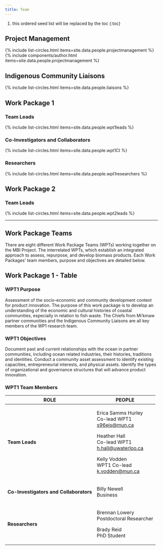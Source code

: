 ```yaml
---
title: Team
---
```


1. this ordered seed list will be replaced by the toc
{:toc}



## Project Management
<html>
    {% include list-circles.html items=site.data.people.projectmanagement %}
</html>

<html>
    {% include components/author.html items=site.data.people.projectmanagement %}
</html>

## Indigenous Community Liaisons

<html>
  <body>
    {% include list-circles.html items=site.data.people.liaisons %}
  </body>
</html>

## Work Package 1

### Team Leads

<html>
  <body>
    {% include list-circles.html items=site.data.people.wpt1leads %}
  </body>
</html>

### Co-Investigators and Collaborators

<html>
  <body>
    {% include list-circles.html items=site.data.people.wpt1CI %}
  </body>
</html>

### Researchers

<html>
  <body>
    {% include list-circles.html items=site.data.people.wpt1researchers %}
  </body>
</html>

## Work Package 2

### Team Leads
<html>
  <body>
    {% include list-circles.html items=site.data.people.wpt2leads %}
  </body>
</html>

---

## Work Package Teams
There are eight different Work Package Teams (WPTs) working together on the MBI Project. The interrelated WPTs, which establish an integrated approach to assess, repurpose, and develop biomass products. Each Work Packages' team members, purpose and objectives are detailed below.

## Work Package 1 - Table
### WPT1 Purpose
Assessment of the socio-economic and community development context for product innovation. The purpose of this work package is to develop an understanding of the economic and cultural histories of coastal communities, especially in relation to fish waste. The Chiefs from Mi’kmaw partner communities and the Indigenous Community Liaisons are all key members of the WP1 research team.

### WPT1 Objectives
Document past and current relationships with the ocean in partner communities, including ocean related industries, their histories, traditions and identities.
Conduct a community asset assessment to identify existing capacities, entrepreneurial interests, and physical assets.
Identify the types of organizational and governance structures that will advance product innovation.

### WPT1 Team Members

| **ROLE**   | **PEOPLE**   |
| ---------- | ----------- |
| **Team Leads**   | <p>Erica Samms Hurley<br>Co-lead WPT1<br>s96ejs@mun.ca</p><p>Heather Hall<br>Co-lead WPT1<br>h.hall@uwaterloo.ca</p><p>Kelly Vodden<br>WPT1 Co-lead<br>k.vodden@mun.ca</p> |
| **Co-Investigators and Collaborators** | <p>Billy Newell<br>Business</p> |
| **Researchers** | <p>Brennan Lowery<br>Postdoctoral Researcher<br></p><p>Brady Reid<br>PhD Student</p>
